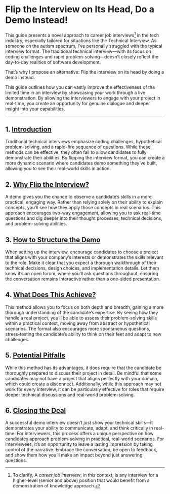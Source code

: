 # Flip the Interview on Its Head, Do a Demo Instead!

This guide presents a novel approach to career job interviews[^1] in the tech industry, especially tailored for situations like the Technical Interview. As someone on the autism spectrum, I’ve personally struggled with the typical interview format. The traditional technical interview—with its focus on coding challenges and rapid problem-solving—doesn’t closely reflect the day-to-day realities of software development.

That’s why I propose an alternative: Flip the interview on its head by doing a demo instead.

This guide outlines how you can vastly improve the effectiveness of the limited time in an interview by showcasing your work through a live demonstration. By allowing the interviewers to engage with your project in real-time, you create an opportunity for genuine dialogue and deeper insight into your capabilities.

---

## 1. [Introduction](introduction)

Traditional technical interviews emphasize coding challenges, hypothetical problem-solving, and a rapid-fire sequence of questions. While these methods can be effective, they often fail to allow candidates to fully demonstrate their abilities. By flipping the interview format, you can create a more dynamic scenario where candidates demo something they’ve built, allowing you to see their real-world skills in action.

## 2. [Why Flip the Interview?](why)

A demo gives you the chance to observe a candidate’s skills in a more practical, engaging way. Rather than relying solely on their ability to explain concepts, you’ll see how they apply those concepts in real scenarios. This approach encourages two-way engagement, allowing you to ask real-time questions and dig deeper into their thought processes, technical decisions, and problem-solving abilities.

## 3. [How to Structure the Demo](structure)

When setting up the interview, encourage candidates to choose a project that aligns with your company’s interests or demonstrates the skills relevant to the role. Make it clear that you expect a thorough walkthrough of their technical decisions, design choices, and implementation details. Let them know it’s an open forum, where you’ll ask questions throughout, ensuring the conversation remains interactive rather than a one-sided presentation.

## 4. [What Does This Achieve?](what)

This method allows you to focus on both depth and breadth, gaining a more thorough understanding of the candidate’s expertise. By seeing how they handle a real project, you’ll be able to assess their problem-solving skills within a practical context, moving away from abstract or hypothetical scenarios. The format also encourages more spontaneous questions, stress-testing the candidate’s ability to think on their feet and adapt to new challenges.

## 5. [Potential Pitfalls](pitfalls)

While this method has its advantages, it does require that the candidate be thoroughly prepared to discuss their project in detail. Be mindful that some candidates may not have a project that aligns perfectly with your domain, which could create a disconnect. Additionally, while this approach may not work for every interview, it can be particularly effective for roles that require deeper technical discussions and real-world problem-solving.

## 6. [Closing the Deal](closing)

A successful demo interview doesn’t just show your technical skills—it demonstrates your ability to communicate, adapt, and think critically in real-time. For interviewers, this process offers a unique perspective on how candidates approach problem-solving in practical, real-world scenarios. For interviewees, it’s an opportunity to leave a lasting impression by taking control of the narrative. Embrace the conversation, be open to feedback, and show them how you’ll make an impact beyond just answering questions.

[^1]: To clarify, A *career job interview*, in this context, is any interview for a higher-level (senior and above) position that would benefit from a demonstration of knowledge approach.
